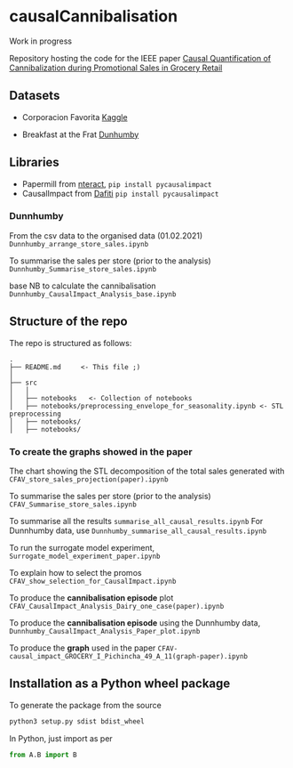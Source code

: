 # causalCannibalisation

Work in progress

Repository hosting the code for the IEEE paper [Causal Quantification of Cannibalization during Promotional Sales in Grocery Retail](https://ieeexplore.ieee.org/document/9363114)


## Datasets
- Corporacion Favorita [Kaggle](https://www.kaggle.com/c/favorita-grocery-sales-forecasting/data)

- Breakfast at the Frat [Dunhumby](https://www.dunnhumby.com/source-files/)


## Libraries

- Papermill from [nteract](https://github.com/nteract/papermill), `pip install pycausalimpact`
- CausalImpact from [Dafiti](https://github.com/dafiti/causalimpact) `pip install pycausalimpact`




### Dunnhumby
From the csv data to the organised data (01.02.2021)
`Dunnhumby_arrange_store_sales.ipynb`

To summarise the sales per store (prior to the analysis)
`Dunnhumby_Summarise_store_sales.ipynb`

base NB to calculate the cannibalisation
`Dunnhumby_CausalImpact_Analysis_base.ipynb`


## Structure of the repo

The repo is structured as follows:

    .
    ├── README.md     <- This file ;)
    │
    ├── src
    │   │
    │   ├── notebooks   <- Collection of notebooks
    │   ├── notebooks/preprocessing_envelope_for_seasonality.ipynb <- STL preprocessing
    │   ├── notebooks/
    │   ├── notebooks/


### To create the graphs showed in the paper

The chart showing the STL decomposition of the total sales generated with `CFAV_store_sales_projection(paper).ipynb`

To summarise the sales per store (prior to the analysis) `CFAV_Summarise_store_sales.ipynb`

To summarise all the results `summarise_all_causal_results.ipynb`
For Dunnhumby data, use `Dunnhumby_summarise_all_causal_results.ipynb`

To run the surrogate model experiment, `Surrogate_model_experiment_paper.ipynb`

To explain how to select the promos `CFAV_show_selection_for_CausalImpact.ipynb`

To produce the **cannibalisation episode** plot `CFAV_CausalImpact_Analysis_Dairy_one_case(paper).ipynb`

To produce the **cannibalisation episode** using the Dunnhumby data, `Dunnhumby_CausalImpact_Analysis_Paper_plot.ipynb`

To produce the **graph** used in the paper `CFAV-causal_impact_GROCERY_I_Pichincha_49_A_11(graph-paper).ipynb`


## Installation as a Python wheel package
To generate the package from the source
```bash
python3 setup.py sdist bdist_wheel
```

In Python, just import as per
```python
from A.B import B
```